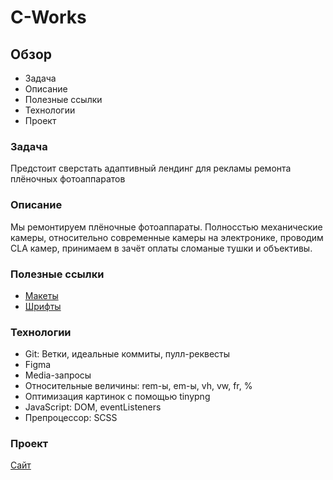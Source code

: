 # C-Works

## Обзор

* Задача
* Описание
* Полезные ссылки
* Технологии
* Проект

### Задача

Предстоит сверстать адаптивный лендинг для рекламы ремонта плёночных фотоаппаратов

### Описание

Мы ремонтируем плёночные фотоаппараты. Полносстью механические камеры, относительно современные камеры на электронике,
проводим CLA камер, принимаем в зачёт оплаты сломаные тушки и объективы.

### Полезные ссылки

* [Макеты](https://www.figma.com/file/MBrEQLbc2yI90kNj5sJZBS/Month-of-Landings-(Copy)?node-id=2%3A1692)
* [Шрифты](https://fonts.google.com/specimen/Roboto)

### Технологии

* Git: Ветки, идеальные коммиты, пулл-реквесты
* Figma
* Media-запросы
* Относительные величины: rem-ы, em-ы, vh, vw, fr, %
* Оптимизация картинок с помощью tinypng
* JavaScript: DOM, eventListeners
* Препроцессор: SCSS

### Проект

[Сайт](https://romka-best.github.io/kalyaka/)
